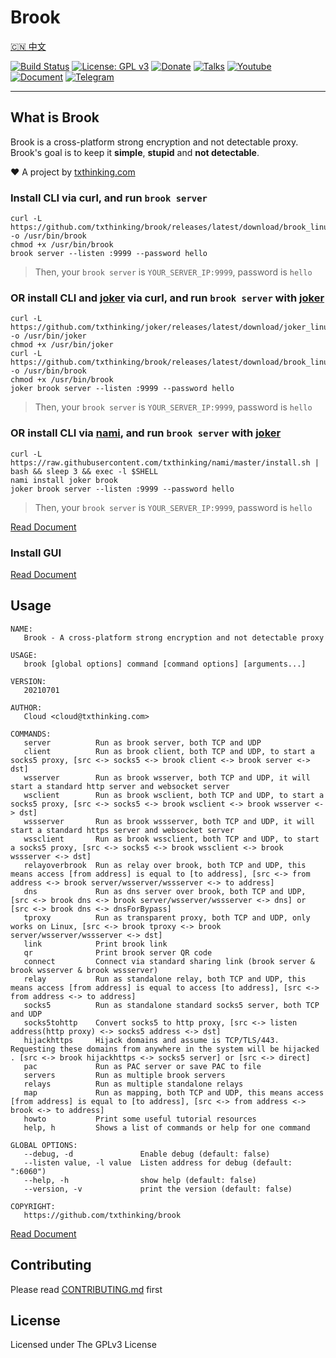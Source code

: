 # Brook

[🇨🇳 中文](README_ZH.md)

[![Build Status](https://travis-ci.org/txthinking/brook.svg?branch=master)](https://travis-ci.org/txthinking/brook)
[![License: GPL v3](https://img.shields.io/badge/License-GPL%20v3-blue.svg)](http://www.gnu.org/licenses/gpl-3.0)
[![Donate](https://img.shields.io/badge/Support-Donate-ff69b4.svg)](https://github.com/sponsors/txthinking)
[![Talks](https://img.shields.io/badge/txthinking-talks-blue.svg)](https://talks.txthinking.com)
[![Youtube](https://img.shields.io/badge/Youtube-@txthinking-blue.svg)](https://www.youtube.com/txthinking)
[![Document](https://img.shields.io/badge/github.io-Document-blue.svg)](https://txthinking.github.io/brook/)
[![Telegram](https://img.shields.io/badge/telegram-@brookgroup-blue.svg)](https://t.me/brookgroup)

---

## What is Brook

Brook is a cross-platform strong encryption and not detectable proxy.<br/>
Brook's goal is to keep it **simple**, **stupid** and **not detectable**.

❤️ A project by [txthinking.com](https://www.txthinking.com)

### Install CLI via curl, and run `brook server`

```
curl -L https://github.com/txthinking/brook/releases/latest/download/brook_linux_amd64 -o /usr/bin/brook
chmod +x /usr/bin/brook
brook server --listen :9999 --password hello
```

> Then, your `brook server` is `YOUR_SERVER_IP:9999`, password is `hello`

### OR install CLI and [joker](https://github.com/txthinking/joker) via curl, and run `brook server` with [joker](https://github.com/txthinking/joker)

```
curl -L https://github.com/txthinking/joker/releases/latest/download/joker_linux_amd64 -o /usr/bin/joker
chmod +x /usr/bin/joker
curl -L https://github.com/txthinking/brook/releases/latest/download/brook_linux_amd64 -o /usr/bin/brook
chmod +x /usr/bin/brook
joker brook server --listen :9999 --password hello
```

> Then, your `brook server` is `YOUR_SERVER_IP:9999`, password is `hello`

### OR install CLI via [nami](https://github.com/txthinking/nami), and run `brook server` with [joker](https://github.com/txthinking/joker)

```
curl -L https://raw.githubusercontent.com/txthinking/nami/master/install.sh | bash && sleep 3 && exec -l $SHELL
nami install joker brook
joker brook server --listen :9999 --password hello
```

> Then, your `brook server` is `YOUR_SERVER_IP:9999`, password is `hello`

[Read Document](https://txthinking.github.io/brook/#/install-cli)

### Install GUI

[Read Document](https://txthinking.github.io/brook/#/install-gui-client)

## Usage

```
NAME:
   Brook - A cross-platform strong encryption and not detectable proxy

USAGE:
   brook [global options] command [command options] [arguments...]

VERSION:
   20210701

AUTHOR:
   Cloud <cloud@txthinking.com>

COMMANDS:
   server          Run as brook server, both TCP and UDP
   client          Run as brook client, both TCP and UDP, to start a socks5 proxy, [src <-> socks5 <-> brook client <-> brook server <-> dst]
   wsserver        Run as brook wsserver, both TCP and UDP, it will start a standard http server and websocket server
   wsclient        Run as brook wsclient, both TCP and UDP, to start a socks5 proxy, [src <-> socks5 <-> brook wsclient <-> brook wsserver <-> dst]
   wssserver       Run as brook wssserver, both TCP and UDP, it will start a standard https server and websocket server
   wssclient       Run as brook wssclient, both TCP and UDP, to start a socks5 proxy, [src <-> socks5 <-> brook wssclient <-> brook wssserver <-> dst]
   relayoverbrook  Run as relay over brook, both TCP and UDP, this means access [from address] is equal to [to address], [src <-> from address <-> brook server/wsserver/wssserver <-> to address]
   dns             Run as dns server over brook, both TCP and UDP, [src <-> brook dns <-> brook server/wsserver/wssserver <-> dns] or [src <-> brook dns <-> dnsForBypass]
   tproxy          Run as transparent proxy, both TCP and UDP, only works on Linux, [src <-> brook tproxy <-> brook server/wsserver/wssserver <-> dst]
   link            Print brook link
   qr              Print brook server QR code
   connect         Connect via standard sharing link (brook server & brook wsserver & brook wssserver)
   relay           Run as standalone relay, both TCP and UDP, this means access [from address] is equal to access [to address], [src <-> from address <-> to address]
   socks5          Run as standalone standard socks5 server, both TCP and UDP
   socks5tohttp    Convert socks5 to http proxy, [src <-> listen address(http proxy) <-> socks5 address <-> dst]
   hijackhttps     Hijack domains and assume is TCP/TLS/443. Requesting these domains from anywhere in the system will be hijacked . [src <-> brook hijackhttps <-> socks5 server] or [src <-> direct]
   pac             Run as PAC server or save PAC to file
   servers         Run as multiple brook servers
   relays          Run as multiple standalone relays
   map             Run as mapping, both TCP and UDP, this means access [from address] is equal to [to address], [src <-> from address <-> brook <-> to address]
   howto           Print some useful tutorial resources
   help, h         Shows a list of commands or help for one command

GLOBAL OPTIONS:
   --debug, -d               Enable debug (default: false)
   --listen value, -l value  Listen address for debug (default: ":6060")
   --help, -h                show help (default: false)
   --version, -v             print the version (default: false)

COPYRIGHT:
   https://github.com/txthinking/brook
```

[Read Document](https://txthinking.github.io/brook/)

## Contributing

Please read [CONTRIBUTING.md](https://github.com/txthinking/brook/blob/master/.github/CONTRIBUTING.md) first

## License

Licensed under The GPLv3 License
